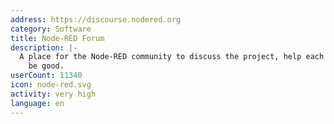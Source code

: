 ```yaml
---
address: https://discourse.nodered.org
category: Software
title: Node-RED Forum
description: |-
  A place for the Node-RED community to discuss the project, help each other out and
    be good.
userCount: 11340
icon: node-red.svg
activity: very high
language: en
---
```

